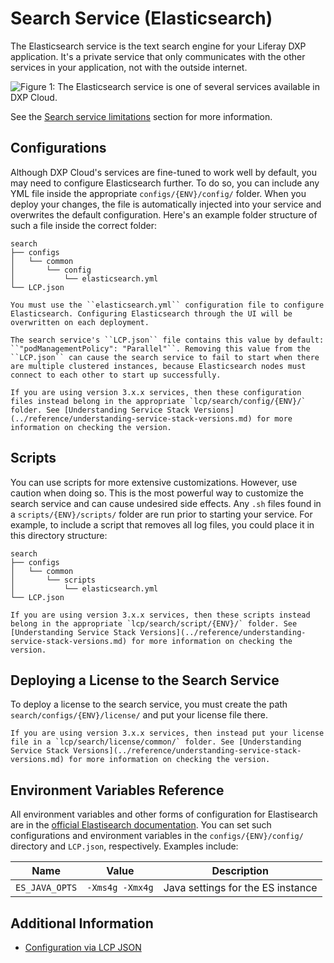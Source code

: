 # Search Service (Elasticsearch)

The Elasticsearch service is the text search engine for your Liferay DXP application. It's a private service that only communicates with the other services in your application, not with the outside internet.

![Figure 1: The Elasticsearch service is one of several services available in DXP Cloud.](./search-service/images/01.png)

See the [Search service limitations](../reference/platform-limitations.md#search-service) section for more information.

## Configurations

Although DXP Cloud's services are fine-tuned to work well by default, you may need to configure Elasticsearch further. To do so, you can include any YML file inside the appropriate `configs/{ENV}/config/` folder. When you deploy your changes, the file is automatically injected into your service and overwrites the default configuration. Here's an example folder structure of such a file inside the correct folder:

    search
    ├── configs
    │   └── common
    │       └── config
    │           └── elasticsearch.yml
    └── LCP.json

```{important}
You must use the ``elasticsearch.yml`` configuration file to configure Elasticsearch. Configuring Elasticsearch through the UI will be overwritten on each deployment.
```

```{warning}
The search service's ``LCP.json`` file contains this value by default: ``"podManagementPolicy": "Parallel"``. Removing this value from the ``LCP.json`` can cause the search service to fail to start when there are multiple clustered instances, because Elasticsearch nodes must connect to each other to start up successfully.
```

```{note}
If you are using version 3.x.x services, then these configuration files instead belong in the appropriate `lcp/search/config/{ENV}/` folder. See [Understanding Service Stack Versions](../reference/understanding-service-stack-versions.md) for more information on checking the version.
```

## Scripts

You can use scripts for more extensive customizations. However, use caution when doing so. This is the most powerful way to customize the search service and can cause undesired side effects. Any `.sh` files found in a `scripts/{ENV}/scripts/` folder are run prior to starting your service. For example, to include a script that removes all log files, you could place it in this directory structure:

    search
    ├── configs
    │   └── common
    │       └── scripts
    │           └── elasticsearch.yml
    └── LCP.json

```{note}
If you are using version 3.x.x services, then these scripts instead belong in the appropriate `lcp/search/script/{ENV}/` folder. See [Understanding Service Stack Versions](../reference/understanding-service-stack-versions.md) for more information on checking the version.
```

## Deploying a License to the Search Service

To deploy a license to the search service, you must create the path `search/configs/{ENV}/license/` and put your license file there.

```{note}
If you are using version 3.x.x services, then instead put your license file in a `lcp/search/license/common/` folder. See [Understanding Service Stack Versions](../reference/understanding-service-stack-versions.md) for more information on checking the version.
```

## Environment Variables Reference

All environment variables and other forms of configuration for Elastisearch are in the [official Elastisearch documentation](https://www.elastic.co/guide/index.html).
You can set such configurations and environment variables in the `configs/{ENV}/config/` directory and `LCP.json`, respectively. Examples include:

| Name | Value | Description |
| --- | --- | --- |
| `ES_JAVA_OPTS` | `-Xms4g -Xmx4g` | Java settings for the ES instance |

## Additional Information

* [Configuration via LCP JSON](../reference/configuration-via-lcp-json.md)
